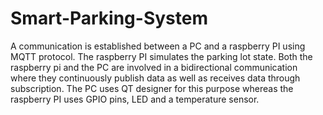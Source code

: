 # Smart-Parking-System
A communication is established between a PC and a raspberry PI using MQTT protocol. The raspberry PI simulates the parking lot state. Both the raspberry pi and the PC are involved in a bidirectional communication where they continuously publish data as well as receives data through subscription. The PC uses QT designer for this purpose whereas the raspberry PI uses GPIO pins, LED and a temperature sensor.
